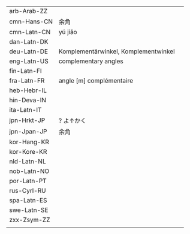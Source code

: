 | | | |
|-|-|-|
| arb-Arab-ZZ |  |  |
| cmn-Hans-CN | 余角 |  |
| cmn-Latn-CN | yú jiǎo |  |
| dan-Latn-DK |  |  |
| deu-Latn-DE | Komplementärwinkel, Komplementwinkel |  |
| eng-Latn-US | complementary angles |  |
| fin-Latn-FI |  |  |
| fra-Latn-FR | angle [m] complémentaire |  |
| heb-Hebr-IL |  |  |
| hin-Deva-IN |  |  |
| ita-Latn-IT |  |  |
| jpn-Hrkt-JP | ? よ↑かく |  |
| jpn-Jpan-JP | 余角 |  |
| kor-Hang-KR |  |  |
| kor-Kore-KR |  |  |
| nld-Latn-NL |  |  |
| nob-Latn-NO |  |  |
| por-Latn-PT |  |  |
| rus-Cyrl-RU |  |  |
| spa-Latn-ES |  |  |
| swe-Latn-SE |  |  |
| zxx-Zsym-ZZ |  |  |
|  |  |  |

